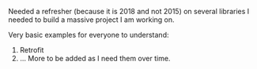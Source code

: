 Needed a refresher (because it is 2018 and not 2015) on several 
libraries I needed to build a massive project I am working on.

Very basic examples for everyone to understand:

1. Retrofit
2. ... More to be added as I need them over time. 